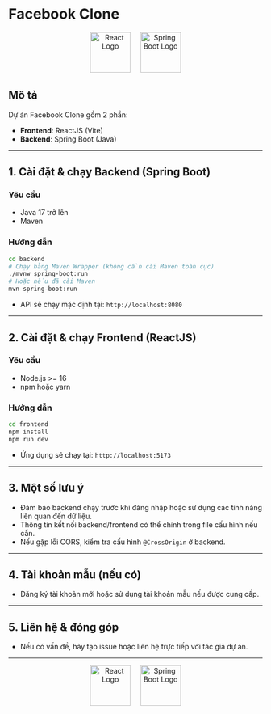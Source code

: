 # Facebook Clone

<p align="center">
  <img src="https://upload.wikimedia.org/wikipedia/commons/a/a7/React-icon.svg" alt="React Logo" width="80" height="80"/>
  &nbsp;&nbsp;&nbsp;
<img src="https://www.vectorlogo.zone/logos/springio/springio-icon.svg" alt="Spring Boot Logo" width="80" height="80"/>
</p>

## Mô tả
Dự án Facebook Clone gồm 2 phần:
- **Frontend**: ReactJS (Vite)
- **Backend**: Spring Boot (Java)

---

## 1. Cài đặt & chạy Backend (Spring Boot)

### Yêu cầu
- Java 17 trở lên
- Maven

### Hướng dẫn
```bash
cd backend
# Chạy bằng Maven Wrapper (không cần cài Maven toàn cục)
./mvnw spring-boot:run
# Hoặc nếu đã cài Maven
mvn spring-boot:run
```
- API sẽ chạy mặc định tại: `http://localhost:8080`

---

## 2. Cài đặt & chạy Frontend (ReactJS)

### Yêu cầu
- Node.js >= 16
- npm hoặc yarn

### Hướng dẫn
```bash
cd frontend
npm install
npm run dev
```
- Ứng dụng sẽ chạy tại: `http://localhost:5173`

---

## 3. Một số lưu ý
- Đảm bảo backend chạy trước khi đăng nhập hoặc sử dụng các tính năng liên quan đến dữ liệu.
- Thông tin kết nối backend/frontend có thể chỉnh trong file cấu hình nếu cần.
- Nếu gặp lỗi CORS, kiểm tra cấu hình `@CrossOrigin` ở backend.

---

## 4. Tài khoản mẫu (nếu có)
- Đăng ký tài khoản mới hoặc sử dụng tài khoản mẫu nếu được cung cấp.

---

## 5. Liên hệ & đóng góp
- Nếu có vấn đề, hãy tạo issue hoặc liên hệ trực tiếp với tác giả dự án.

---

<p align="center">
  <img src="https://upload.wikimedia.org/wikipedia/commons/a/a7/React-icon.svg" alt="React Logo" width="80" height="80"/>
  &nbsp;&nbsp;&nbsp;
<img src="https://www.vectorlogo.zone/logos/springio/springio-icon.svg" alt="Spring Boot Logo" width="80" height="80"/>
</p>
